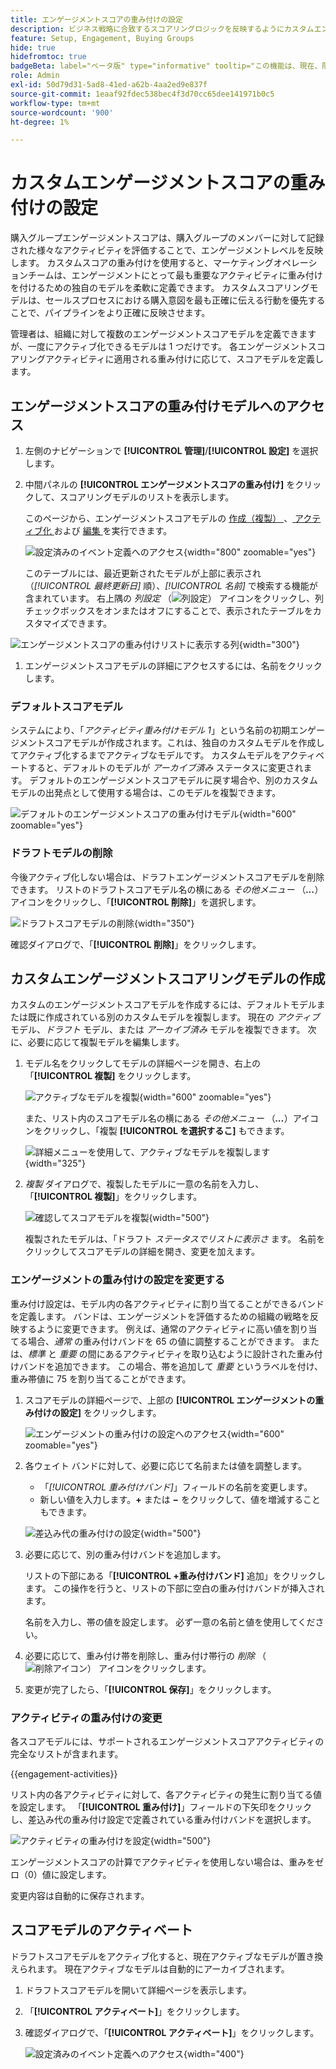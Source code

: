 ```yaml
---
title: エンゲージメントスコアの重み付けの設定
description: ビジネス戦略に合致するスコアリングロジックを反映するようにカスタムエンゲージメントスコアの重み付けを設定する方法について説明します。
feature: Setup, Engagement, Buying Groups
hide: true
hidefromtoc: true
badgeBeta: label="ベータ版" type="informative" tooltip="この機能は、現在、限定ベータ版リリース中です"
role: Admin
exl-id: 50d79d31-5ad8-41ed-a62b-4aa2ed9e837f
source-git-commit: 1eaaf92fdec538bec4f3d70cc65dee141971b0c5
workflow-type: tm+mt
source-wordcount: '900'
ht-degree: 1%

---
```


# カスタムエンゲージメントスコアの重み付けの設定

購入グループエンゲージメントスコアは、購入グループのメンバーに対して記録された様々なアクティビティを評価することで、エンゲージメントレベルを反映します。 カスタムスコアの重み付けを使用すると、マーケティングオペレーションチームは、エンゲージメントにとって最も重要なアクティビティに重み付けを付けるための独自のモデルを柔軟に定義できます。 カスタムスコアリングモデルは、セールスプロセスにおける購入意図を最も正確に伝える行動を優先することで、パイプラインをより正確に反映させます。

管理者は、組織に対して複数のエンゲージメントスコアモデルを定義できますが、一度にアクティブ化できるモデルは 1 つだけです。 各エンゲージメントスコアリングアクティビティに適用される重み付けに応じて、スコアモデルを定義します。

## エンゲージメントスコアの重み付けモデルへのアクセス

1. 左側のナビゲーションで **[!UICONTROL 管理]**/**[!UICONTROL 設定]** を選択します。

1. 中間パネルの **[!UICONTROL エンゲージメントスコアの重み付け]** をクリックして、スコアリングモデルのリストを表示します。

   このページから、エンゲージメントスコアモデルの [ 作成（複製） ](#create-an-engagement-score-model)、[ アクティブ化 ](#activate-a-score-model) および [ 編集 ](#change-the-engagement-weighting-settings) を実行できます。

   ![ 設定済みのイベント定義へのアクセス ](./assets/configuration-engagement-scoring-list.png){width="800" zoomable="yes"}

   このテーブルには、最近更新されたモデルが上部に表示され（_[!UICONTROL 最終更新日]_ 順）、_[!UICONTROL 名前]_ で検索する機能が含まれています。 右上隅の _列設定_ （![ 列設定 ](../assets/do-not-localize/icon-column-settings.svg)） アイコンをクリックし、列チェックボックスをオンまたはオフにすることで、表示されたテーブルをカスタマイズできます。

![ エンゲージメントスコアの重み付けリストに表示する列 ](./assets/configuration-engagement-scoring-list-columns.png){width="300"}

1. エンゲージメントスコアモデルの詳細にアクセスするには、名前をクリックします。

### デフォルトスコアモデル

システムにより、「_アクティビティ重み付けモデル 1_」という名前の初期エンゲージメントスコアモデルが作成されます。これは、独自のカスタムモデルを作成してアクティブ化するまでアクティブなモデルです。 カスタムモデルをアクティベートすると、デフォルトのモデルが _アーカイブ済み_ ステータスに変更されます。 デフォルトのエンゲージメントスコアモデルに戻す場合や、別のカスタムモデルの出発点として使用する場合は、このモデルを複製できます。

![ デフォルトのエンゲージメントスコアの重み付けモデル ](./assets/configuration-engagement-scoring-model-default.png){width="600" zoomable="yes"}

### ドラフトモデルの削除

今後アクティブ化しない場合は、ドラフトエンゲージメントスコアモデルを削除できます。 リストのドラフトスコアモデル名の横にある _その他メニュー_ （***...***）アイコンをクリックし、「**[!UICONTROL 削除]**」を選択します。

![ ドラフトスコアモデルの削除 ](./assets/configuration-engagement-scoring-model-more-delete.png){width="350"}

確認ダイアログで、「**[!UICONTROL 削除]**」をクリックします。

## カスタムエンゲージメントスコアリングモデルの作成

カスタムのエンゲージメントスコアモデルを作成するには、デフォルトモデルまたは既に作成されている別のカスタムモデルを複製します。 現在の _アクティブ_ モデル、_ドラフト_ モデル、または _アーカイブ済み_ モデルを複製できます。 次に、必要に応じて複製モデルを編集します。

1. モデル名をクリックしてモデルの詳細ページを開き、右上の「**[!UICONTROL 複製]** をクリックします。

   ![ アクティブなモデルを複製 ](./assets/configuration-engagement-scoring-model-duplicate.png){width="600" zoomable="yes"}

   また、リスト内のスコアモデル名の横にある _その他メニュー_ （***...***）アイコンをクリックし、「複製 **[!UICONTROL を選択するこ]** もできます。

   ![ 詳細メニューを使用して、アクティブなモデルを複製します ](./assets/configuration-engagement-scoring-model-more-duplicate.png){width="325"}

1. _複製_ ダイアログで、複製したモデルに一意の名前を入力し、「**[!UICONTROL 複製]**」をクリックします。

   ![ 確認してスコアモデルを複製 ](./assets/configuration-engagement-scoring-model-duplicate-dialog.png){width="500"}

   複製されたモデルは、「ドラフト _ステータスでリストに表示さ_ ます。 名前をクリックしてスコアモデルの詳細を開き、変更を加えます。

### エンゲージメントの重み付けの設定を変更する

重み付け設定は、モデル内の各アクティビティに割り当てることができるバンドを定義します。 バンドは、エンゲージメントを評価するための組織の戦略を反映するように変更できます。 例えば、通常のアクティビティに高い値を割り当てる場合、_通常_ の重み付けバンドを 65 の値に調整することができます。 または、_標準_ と _重要_ の間にあるアクティビティを取り込むように設計された重み付けバンドを追加できます。 この場合、帯を追加して _重要_ というラベルを付け、重み帯値に 75 を割り当てることができます。

1. スコアモデルの詳細ページで、上部の **[!UICONTROL エンゲージメントの重み付けの設定]** をクリックします。

   ![ エンゲージメントの重み付けの設定へのアクセス ](./assets/configuration-engagement-scoring-model-weight-settings-button.png){width="600" zoomable="yes"}

1. 各ウェイト バンドに対して、必要に応じて名前または値を調整します。

   * 「_[!UICONTROL 重み付けバンド]_」フィールドの名前を変更します。
   * 新しい値を入力します。**&plus;** または **−** をクリックして、値を増減することもできます。

   ![ 差込み代の重み付けの設定 ](./assets/configuration-engagement-scoring-model-weight-settings.png){width="500"}

1. 必要に応じて、別の重み付けバンドを追加します。

   リストの下部にある「**[!UICONTROL +重み付けバンド]** 追加」をクリックします。 この操作を行うと、リストの下部に空白の重み付けバンドが挿入されます。

   名前を入力し、帯の値を設定します。 必ず一意の名前と値を使用してください。

1. 必要に応じて、重み付け帯を削除し、重み付け帯行の _削除_ （![ 削除アイコン ](../assets/do-not-localize/icon-delete-outline.svg)） アイコンをクリックします。

1. 変更が完了したら、「**[!UICONTROL 保存]**」をクリックします。

### アクティビティの重み付けの変更

各スコアモデルには、サポートされるエンゲージメントスコアアクティビティの完全なリストが含まれます。

{{engagement-activities}}

リスト内の各アクティビティに対して、各アクティビティの発生に割り当てる値を設定します。 「**[!UICONTROL 重み付け]**」フィールドの下矢印をクリックし、差込み代の重み付け設定で定義されている重み付けバンドを選択します。

![ アクティビティの重み付けを設定 ](./assets/configuration-engagement-scoring-model-set-activity-weighting.png){width="500"}

エンゲージメントスコアの計算でアクティビティを使用しない場合は、重みをゼロ（0）値に設定します。

変更内容は自動的に保存されます。

## スコアモデルのアクティベート

ドラフトスコアモデルをアクティブ化すると、現在アクティブなモデルが置き換えられます。 現在アクティブなモデルは自動的にアーカイブされます。

1. ドラフトスコアモデルを開いて詳細ページを表示します。

1. 「**[!UICONTROL アクティベート]**」をクリックします。

1. 確認ダイアログで、「**[!UICONTROL アクティベート]**」をクリックします。

   ![ 設定済みのイベント定義へのアクセス ](./assets/configuration-engagement-scoring-activate-dialog.png){width="400"}
